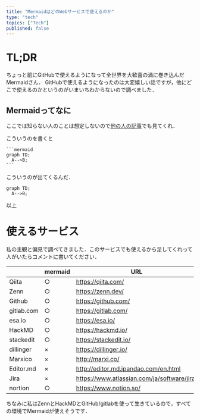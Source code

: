```yaml
---
title: "MermaidはどのWebサービスで使えるのか"
type: "tech"
topics: ["Tech"]
published: false
---
```


# TL;DR
ちょっと前にGitHubで使えるようになって全世界を大歓喜の渦に巻き込んだMermaidさん．
GitHubで使えるようになったのは大変嬉しい話ですが，他にどこで使えるのかというのがいまいちわからないので調べました．

## Mermaidってなに
ここでは知らない人のことは想定しないので[他の人の記事](https://zenn.dev/okazuki/articles/learning-mermaid)でも見てくれ．

こういうのを書くと
~~~
```mermaid
graph TD;
  A-->B;
```
~~~

こういうのが出てくるんだ．

```mermaid
graph TD;
  A-->B;
```

以上

# 使えるサービス
私の主観と偏見で調べてきました．このサービスでも使えるから足してくれって人がいたらコメントに書いてください．


|            | mermaid | URL                                         |
|------------|---------|---------------------------------------------|
| Qiita      | ○       | https://qiita.com/                          |
| Zenn       | ○       | https://zenn.dev/                           |
| Github     | ○       | https://github.com/                         |
| gitlab.com | ○       | https://gitlab.com/                         |
| esa.io     | ○       | https://esa.io/                             |
| HackMD     | ○       | https://hackmd.io/                          |
| stackedit  | ○       | https://stackedit.io/                       |
| dillinger  | ×       | https://dillinger.io/                       |
| Marxico    | ×       | http://marxi.co/                            |
| Editor.md  | ×       | http://editor.md.ipandao.com/en.html        |
| Jira       | ×       | https://www.atlassian.com/ja/software/jira/ |
| nortion    | ○       | https://www.notion.so/                      |

ちなみに私はZennとHackMDとGitHub/gitlabを使って生きているので，すべての環境でMermaidが使えそうです．

